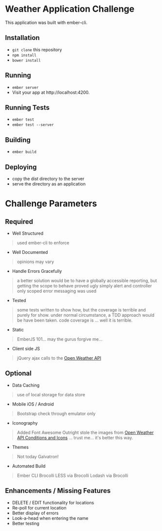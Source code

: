 # Weather Application Challenge

This application was built with ember-cli.

## Installation

* `git clone` this repository
* `npm install`
* `bower install`

## Running

* `ember server`
* Visit your app at http://localhost:4200.

## Running Tests

* `ember test`
* `ember test --server`

## Building

* `ember build`

## Deploying

* copy the dist directory to the server
* serve the directory as an application

# Challenge Parameters
## Required

* Well Structured 
> used ember-cli to enforce

* Well Documented 
> opinions may vary

* Handle Errors Gracefully 
> a better solution would be to have a globally accessible reporting, but getting the scope to behave proved ugly
> simply alert and controller only scoped error messaging was used

* Tested
> some tests written to show how, but the coverage is terrible and purely for show.
> under normal circumstance, a TDD approach would be have been taken.
> code coverage is ... well it is terrible.

* Static
> EmberJS 101... may the gurus forgive me...

* Client side JS
> jQuery ajax calls to the [Open Weather API](www.openweathermap.org/api)

## Optional
* Data Caching
> use of local storage for data store

* Mobile iOS / Android
> Bootstrap check through emulator only

* Iconography
> Added Font Awesome
> Outright stole the images from [Open Weather API Conditions and Icons](http://openweathermap.org/weather-conditions) 
> ... trust me... it's better this way.

* Themes
> Not today Galvatron!

* Automated Build
> Ember CLI
> Brocolli
> LESS via Brocolli
> Lodash via Brocolli

## Enhancements / Missing Features
* DELETE / EDIT functionality for locations
* Re-poll for current location
* Better display of errors
* Look-a-head when entering the name
* Better testing
